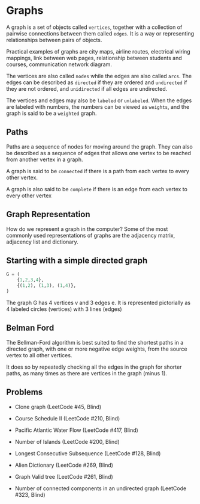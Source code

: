 # Graphs

A graph is a set of objects called `vertices`, together with a collection of pairwise connections between them called `edges`. It is a way or representing relationships between pairs of objects.

Practical examples of graphs are city maps, airline routes, electrical wiring mappings, link between web pages, relationship between students and courses, communication network diagram.

The vertices are also called `nodes` while the edges are also called `arcs`. The edges can be described as `directed` if they are ordered and `undirected` if they are not ordered, and `unidirected` if all edges are undirected.

The vertices and edges may also be `labeled` or `unlabeled`. When the edges are labeled with numbers, the numbers can be viewed as `weights`, and the graph is said to be a `weighted`
graph.

## Paths

Paths are a sequence of nodes for moving around the graph. They can also be described as a sequence of edges that allows
one vertex to be reached from another vertex in a graph.

A graph is said to be `connected` if there is a path from
each vertex to every other vertex.

A graph is also said to be `complete` if there is an edge from each vertex to every other vertex

## Graph Representation

How do we represent a graph in the computer? Some of the most commonly used representations of graphs are the adjacency
matrix, adjacency list and dictionary.

## Starting with a simple directed graph

```python
G = (
    {1,2,3,4},
    {(1,2), (1,3), (1,4)},
)
```

The graph G has 4 vertices v and 3 edges e. It is represented pictorially as 4 labeled circles (vertices) with 3 lines (edges)

## Belman Ford

The Bellman-Ford algorithm is best suited to find the shortest paths in a directed graph, with one or more negative edge weights, from the source vertex to all other vertices.

It does so by repeatedly checking all the edges in the graph for shorter paths, as many times as there are vertices in the graph (minus 1).

## Problems

- Clone graph (LeetCode #45, Blind)

- Course Schedule II (LeetCode #210, Blind)
- Pacific Atlantic Water Flow (LeetCode #417, Blind)
- Number of Islands (LeetCode #200, Blind)
- Longest Consecutive Subsequence (LeetCode #128, Blind)
- Alien Dictionary (LeetCode #269, Blind)
- Graph Valid tree (LeetCode #261, Blind)
- Number of connected components in an undirected graph (LeetCode #323, Blind)
